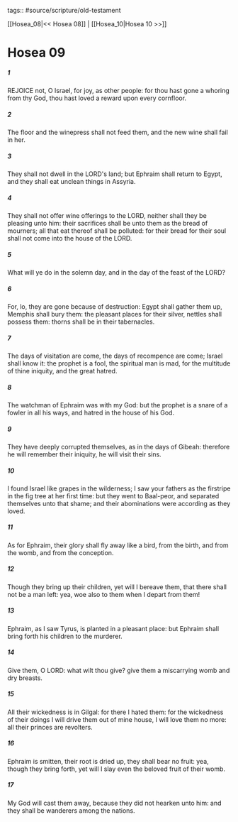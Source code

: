 tags:: #source/scripture/old-testament

[[Hosea_08|<< Hosea 08]] | [[Hosea_10|Hosea 10 >>]]

# Hosea 09

##### 1

REJOICE not, O Israel, for joy, as other people: for thou hast gone a whoring from thy God, thou hast loved a reward upon every cornfloor.

##### 2

The floor and the winepress shall not feed them, and the new wine shall fail in her.

##### 3

They shall not dwell in the LORD's land; but Ephraim shall return to Egypt, and they shall eat unclean things in Assyria.

##### 4

They shall not offer wine offerings to the LORD, neither shall they be pleasing unto him: their sacrifices shall be unto them as the bread of mourners; all that eat thereof shall be polluted: for their bread for their soul shall not come into the house of the LORD.

##### 5

What will ye do in the solemn day, and in the day of the feast of the LORD?

##### 6

For, lo, they are gone because of destruction: Egypt shall gather them up, Memphis shall bury them: the pleasant places for their silver, nettles shall possess them: thorns shall be in their tabernacles.

##### 7

The days of visitation are come, the days of recompence are come; Israel shall know it: the prophet is a fool, the spiritual man is mad, for the multitude of thine iniquity, and the great hatred.

##### 8

The watchman of Ephraim was with my God: but the prophet is a snare of a fowler in all his ways, and hatred in the house of his God.

##### 9

They have deeply corrupted themselves, as in the days of Gibeah: therefore he will remember their iniquity, he will visit their sins.

##### 10

I found Israel like grapes in the wilderness; I saw your fathers as the firstripe in the fig tree at her first time: but they went to Baal-peor, and separated themselves unto that shame; and their abominations were according as they loved.

##### 11

As for Ephraim, their glory shall fly away like a bird, from the birth, and from the womb, and from the conception.

##### 12

Though they bring up their children, yet will I bereave them, that there shall not be a man left: yea, woe also to them when I depart from them!

##### 13

Ephraim, as I saw Tyrus, is planted in a pleasant place: but Ephraim shall bring forth his children to the murderer.

##### 14

Give them, O LORD: what wilt thou give? give them a miscarrying womb and dry breasts.

##### 15

All their wickedness is in Gilgal: for there I hated them: for the wickedness of their doings I will drive them out of mine house, I will love them no more: all their princes are revolters.

##### 16

Ephraim is smitten, their root is dried up, they shall bear no fruit: yea, though they bring forth, yet will I slay even the beloved fruit of their womb.

##### 17

My God will cast them away, because they did not hearken unto him: and they shall be wanderers among the nations.
